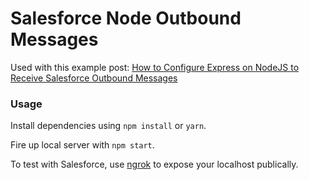 # Salesforce Node Outbound Messages

Used with this example post: [How to Configure Express on NodeJS to Receive Salesforce Outbound Messages](https://www.bradbumbalough.com/2017/05/09/how-to-configure-express-on-nodejs-to-receive-salesforce-outbound-messages/)

### Usage
Install dependencies using `npm install` or `yarn`.

Fire up local server with `npm start`.

To test with Salesforce, use <a href="https://ngrok.com/download" target="_blank" alt="Use ngrok to have Salesforce send Outbound Messages to your localhost">ngrok</a> to expose your localhost publically.